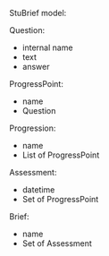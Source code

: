 StuBrief model:

Question:
 - internal name
 - text
 - answer

ProgressPoint:
 - name
 - Question
 
Progression:
 - name
 - List of ProgressPoint

Assessment:
 - datetime
 - Set of ProgressPoint

Brief:
 - name
 - Set of Assessment